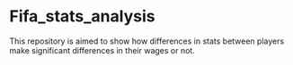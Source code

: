 # Fifa_stats_analysis

This repository is aimed to show how differences in stats between players make significant differences in their wages or not.
